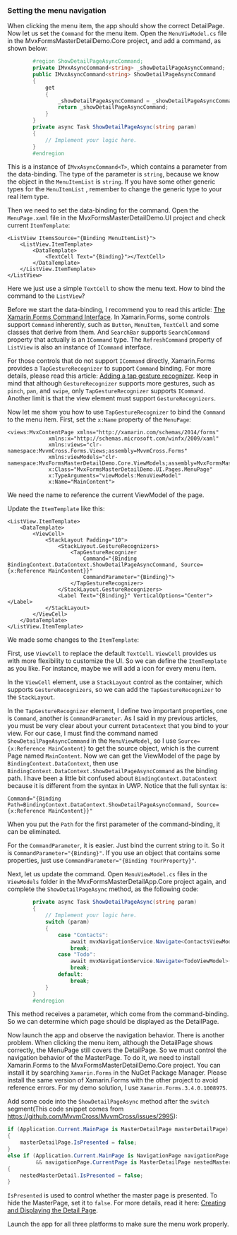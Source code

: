 ### Setting the menu navigation

When clicking the menu item, the app should show the correct DetailPage. Now let us set the `Command` for the menu item. Open the `MenuViwModel.cs` file in the MvxFormsMasterDetailDemo.Core project, and add a command, as shown below:

```c#
        #region ShowDetailPageAsyncCommand;
        private IMvxAsyncCommand<string> _showDetailPageAsyncCommand;
        public IMvxAsyncCommand<string> ShowDetailPageAsyncCommand
        {
            get
            {
                _showDetailPageAsyncCommand = _showDetailPageAsyncCommand ?? new MvxAsyncCommand<string>(ShowDetailPageAsync);
                return _showDetailPageAsyncCommand;
            }
        }
        private async Task ShowDetailPageAsync(string param)
        {
            // Implement your logic here.
        }
        #endregion
```

This is a instance of `IMvxAsyncCommand<T>`, which contains a parameter from the data-binding. The type of the parameter is `string`, because we know the object in the `MenuItemList` is `string`. If you have some other generic types for the `MenuItemList` , remember to change the generic type to your real item type.

Then we need to set the data-binding for the command. Open the `MenuPage.xaml` file in the MvxFormsMasterDetailDemo.UI project and check current `ItemTemplate`:

```xaml
<ListView ItemsSource="{Binding MenuItemList}">
    <ListView.ItemTemplate>
        <DataTemplate>
            <TextCell Text="{Binding}"></TextCell>
        </DataTemplate>
    </ListView.ItemTemplate>
</ListView>
```

Here we just use a simple `TextCell` to show the menu text. How to bind the command to the `ListView`?

Before we start the data-binding, I recommend you to read this article: [The Xamarin.Forms Command Interface](https://docs.microsoft.com/en-us/xamarin/xamarin-forms/app-fundamentals/data-binding/commanding). In Xamarin.Forms, some controls support `Command` inherently, such as `Button`, `MenuItem`, `TextCell` and some classes that derive from them. And `SearchBar` supports `SearchCommand` property that actually is an `ICommand` type. The `RefreshCommand` property of `ListView` is also an instance of `ICommand` interface.

For those controls that do not support `ICommand` directly, Xamarin.Forms provides a `TapGestureRecognizer` to support `Command` binding. For more details, please read this article: [Adding a tap gesture recognizer](https://docs.microsoft.com/en-us/xamarin/xamarin-forms/app-fundamentals/gestures/tap). Keep in mind that although `GestureRecognizer` supports more gestures, such as `pinch`, `pan`, and `swipe`, only `TapGestureRecognizer` supports `ICommand`. Another limit is that the view element must support `GestureRecognizers`.

Now let me show you how to use `TapGestureRecognizer`  to bind the `Command` to the menu item. First, set the `x:Name` property of the `MenuPage`:

```xaml
<views:MvxContentPage xmlns="http://xamarin.com/schemas/2014/forms"
             xmlns:x="http://schemas.microsoft.com/winfx/2009/xaml"
             xmlns:views="clr-namespace:MvvmCross.Forms.Views;assembly=MvvmCross.Forms"
             xmlns:viewModels="clr-namespace:MvxFormsMasterDetailDemo.Core.ViewModels;assembly=MvxFormsMasterDetailDemo.Core"
             x:Class="MvxFormsMasterDetailDemo.UI.Pages.MenuPage"
             x:TypeArguments="viewModels:MenuViewModel"
             x:Name="MainContent">
```

We need the name to reference the current ViewModel of the page.

Update the `ItemTemplate` like this:

```xaml
<ListView.ItemTemplate>
    <DataTemplate>
        <ViewCell>
            <StackLayout Padding="10">
                <StackLayout.GestureRecognizers>
                    <TapGestureRecognizer 
                        Command="{Binding BindingContext.DataContext.ShowDetailPageAsyncCommand, Source={x:Reference MainContent}}"
                        CommandParameter="{Binding}">
                    </TapGestureRecognizer>
                </StackLayout.GestureRecognizers>
                <Label Text="{Binding}" VerticalOptions="Center"></Label>
            </StackLayout>
        </ViewCell>
    </DataTemplate>
</ListView.ItemTemplate>

```

We made some changes to the `ItemTemplate`:

First, use `ViewCell` to replace the default `TextCell`. `ViewCell` provides us with more flexibility to customize the UI. So we can define the `ItemTemplate` as you like. For instance, maybe we will add a icon for every menu item.

In the `ViewCell` element, use a `StackLayout` control as the container, which supports `GestureRecognizers`, so we can add the `TapGestureRecognizer` to the `StackLayout`. 

In the `TapGestureRecognizer` element, I define two important properties, one is `Command`, another is `CommandParameter`. As I said in my previous articles, you must be very clear about your current `DataContext` that you bind to your view. For our case, I must find the command named `ShowDetailPageAsyncCommand` in the `MenuViewModel`, so I use `Source={x:Reference MainContent}` to get the source object, which is the current Page named `MainContent`. Now we can get the ViewModel of the page by `BindingContext.DataContext`, then use `BindingContext.DataContext.ShowDetailPageAsyncCommand` as the binding path. I have been a little bit confused about `BindingContext.DataContext` because it is different from the syntax in UWP. Notice that the full syntax is: 

```xaml
Command="{Binding Path=BindingContext.DataContext.ShowDetailPageAsyncCommand, Source={x:Reference MainContent}}"
```

When you put the `Path` for the first parameter of the command-binding, it can be eliminated. 

For the `CommandParameter`, it is easier. Just bind the current string to it. So it is `CommandParameter="{Binding}"`. If you use an object that contains some properties, just use `CommandParameter="{Binding YourProperty}"`.

Next, let us update the command. Open `MenuViewModel.cs` files in the `ViewModels` folder in the MvxFormsMasterDetailApp.Core project again, and complete the `ShowDetailPageAsync` method, as the following code:

```c#
        private async Task ShowDetailPageAsync(string param)
        {
            // Implement your logic here.
            switch (param)
            {
                case "Contacts":
                    await mvxNavigationService.Navigate<ContactsViewModel>();
                    break;
                case "Todo":
                    await mvxNavigationService.Navigate<TodoViewModel>();
                    break;
                default:
                    break;
            }
        }
        #endregion
```

This method receives a parameter, which come from the command-binding. So we can determine which page should be displayed as the DetailPage.

Now launch the app and observe the navigation behavior. There is another problem. When clicking the menu item, although the DetailPage shows correctly, the MenuPage still covers the DetailPage. So we must control the navigation behavior of the MasterPage. To do it, we need to install Xamarin.Forms to the MvxFormsMasterDetailDemo.Core project. You can install it by searching `Xamarin.Forms` in the NuGet Package Manager. Please install the same version of Xamarin.Forms with the other project to avoid reference errors. For my demo solution, I use `Xamarin.Forms.3.4.0.1008975`.

Add some code into the `ShowDetailPageAsync` method after the `switch` segment(This code snippet comes from https://github.com/MvvmCross/MvvmCross/issues/2995):

```c#
if (Application.Current.MainPage is MasterDetailPage masterDetailPage)
{
    masterDetailPage.IsPresented = false;
}
else if (Application.Current.MainPage is NavigationPage navigationPage
         && navigationPage.CurrentPage is MasterDetailPage nestedMasterDetail)
{
    nestedMasterDetail.IsPresented = false;
}
```

`IsPresented` is used to control whether the master page is presented. To hide the MasterPage, set it to `false`. For more details, read it here: [Creating and Displaying the Detail Page](https://docs.microsoft.com/en-us/xamarin/xamarin-forms/app-fundamentals/navigation/master-detail-page#creating-and-displaying-the-detail-page).

Launch the app for all three platforms to make sure the menu work properly.